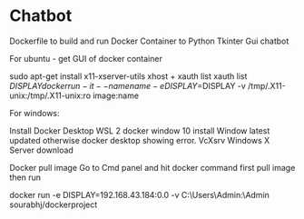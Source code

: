 # Chatbot
 Dockerfile to build and  run Docker Container to Python Tkinter Gui chatbot



For ubuntu - get GUI of docker container

sudo apt-get install x11-xserver-utils
xhost +
xauth list
xauth list $DISPLAY
docker run -it --name name -e DISPLAY=$DISPLAY -v /tmp/.X11-unix:/tmp/.X11-unix:ro image:name




For windows:

Install Docker Desktop
WSL 2 docker window 10 install
Window latest updated otherwise docker desktop showing error.
VcXsrv Windows X Server download 

Docker pull image
Go to Cmd panel and hit docker command first pull image then run

docker run -e DISPLAY=192.168.43.184:0.0 -v C:\Users\Admin:\Admin sourabhj/dockerproject

 
 
